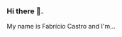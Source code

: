### Hi there 👋.

My name is Fabrício Castro and I'm...

<!--
**fcastro25/fcastro25** is a ✨ _special_ ✨ repository because its `README.md` (this file) appears on your GitHub profile.

Here are some ideas to get you started:

<details>
  <summary> <b> </b> <i>(click to expand!)</i> </summary>
  
  <br>

</details>

### - I’m currently...

- Learning how to develop mobile apps with flutter framework.
- 
- 
- 

- 👯 I’m looking to collaborate on Matlab projects.
- 📫 How to reach me: ...
-->
